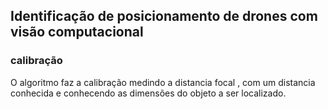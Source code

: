 ## Identificação de posicionamento de drones com visão computacional

### calibração
O algoritmo faz a calibração medindo a distancia focal , com um distancia conhecida e conhecendo as dimensões do objeto a ser localizado.

### 